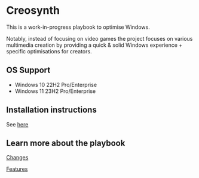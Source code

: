 # Creosynth
This is a work-in-progress playbook to optimise Windows. 

Notably, instead of focusing on video games the project focuses on various multimedia creation by providing a quick & solid Windows experience + specific optimisations for creators.

## OS Support
- Windows 10 22H2 Pro/Enterprise
- Windows 11 23H2 Pro/Enterprise

## Installation instructions
See [here](https://github.com/mewostick/Creosynth/blob/main/pages/installation.md)

## Learn more about the playbook
[Changes](https://github.com/mewostick/Creosynth/blob/main/pages/changes.md)

[Features](https://github.com/mewostick/Creosynth/blob/main/pages/playbook-features.md)
